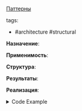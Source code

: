 [Паттерны](../../Patterns.md)

tags:

- #architecture
  #structural

**Назначение**:

**Применимость**:

**Структура**:

**Результаты**:

**Реализация**:

<details>
 <summary>Code Example</summary>
 ```js
 ```
</details>
